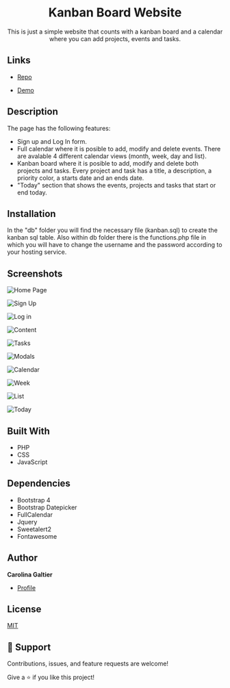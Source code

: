 <h1 align="center">Kanban Board Website</h1>

<p align="center">This is just a simple website that counts with a kanban board and a calendar where you can add projects, events and tasks.</p>

## Links

- [Repo](https://github.com/carogaltier/KanbanBoard_website "Kanban Board Website Repo")

- [Demo](http://www.kanban_kalendar.tk/main.php "Live View")


## Description

The page has the following features:
- Sign up and Log In form.
- Full calendar where it is posible to add, modify and delete events. There are avalable 4 different calendar views (month, week, day and list).
- Kanban board where it is posible to add, modify and delete both projects and tasks. Every project and task has a title, a description, a priority color, a starts date and an ends date. 
- "Today" section that shows the events, projects and tasks that start or end today.

## Installation

In the "db" folder you will find the necessary file (kanban.sql) to create the kanban sql table. Also within db folder there is the functions.php file in which you will have to change the username and the password according to your hosting service.

## Screenshots

![Home Page](/screenshots/main.jpg "Home Page")

![Sign Up](/screenshots/signup.jpg "Sign Up form")

![Log in](/screenshots/login.jpg "Log in form")

![Content](/screenshots/content.jpg "Content Page")

![Tasks](/screenshots/tasks.jpg "Tasks and projects")

![Modals](/screenshots/modals.jpg "Modal")

![Calendar](/screenshots/calendar.jpg "Calendar")

![Week](/screenshots/week.jpg "Weekly Calendar")

![List](/screenshots/list.jpg "List of events")

![Today](/screenshots/today.jpg "Summary of the day")

## Built With

- PHP
- CSS
- JavaScript

## Dependencies

- Bootstrap 4
- Bootstrap Datepicker
- FullCalendar
- Jquery
- Sweetalert2
- Fontawesome

## Author

**Carolina Galtier**

- [Profile](https://github.com/carogaltier "Carolina Galtier")

## License
[MIT](https://choosealicense.com/licenses/mit/)

## 🤝 Support

Contributions, issues, and feature requests are welcome!

Give a ⭐️ if you like this project!
